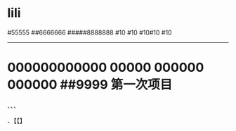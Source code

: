 # lili
#55555
##6666666
#####8888888
#10
#10
#10#10
#10


**************
000000000000
00000
000000
000000
##9999
第一次项目
=====================

、、、

、【【】
